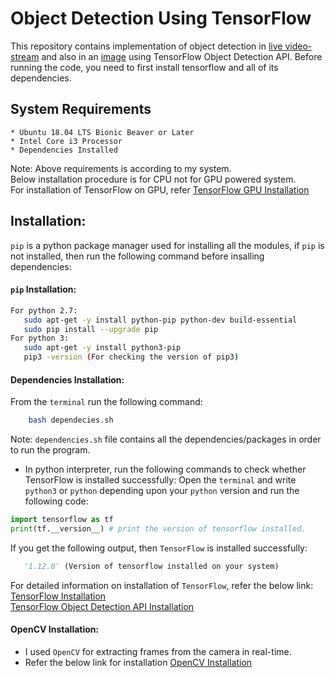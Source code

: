 # Object Detection Using TensorFlow
This repository contains implementation of object detection in [live video-stream](https://github.com/strikersps/Object-Detection-Using-TensorFlow/blob/master/Custom_Object_Detection/pen_detector/pen_detection/pen_detection_opencv.py
) and also in an [image](https://github.com/strikersps/Object-Detection-Using-TensorFlow/blob/master/Custom_Object_Detection/pen_detector/pen_detection/pen_detection.py
) using TensorFlow Object Detection API. Before running the code, you need to first install tensorflow and all of its dependencies.
## System Requirements
```
* Ubuntu 18.04 LTS Bionic Beaver or Later  
* Intel Core i3 Processor  
* Dependencies Installed  
```
Note: Above requirements is according to my system.  
Below installation procedure is for CPU not for GPU powered system.  
For installation of TensorFlow on GPU, refer [TensorFlow GPU Installation](https://www.tensorflow.org/install/)  
## Installation:
``pip`` is a python package manager used for installing all the modules, if ``pip`` is not installed, then run the following command before insalling dependencies:
 #### ```pip``` Installation:
 ```bash
For python 2.7:
	sudo apt-get -y install python-pip python-dev build-essential  
	sudo pip install --upgrade pip  
For python 3:  
	sudo apt-get -y install python3-pip  
	pip3 -version (For checking the version of pip3)
```
 #### Dependencies Installation:  
   From the ```terminal``` run the following command:
``` bash
    bash dependecies.sh
```
Note: ```dependencies.sh``` file contains all the dependencies/packages in order to run the program.

* In python interpreter, run the following commands to check whether TensorFlow is installed successfully:
Open the ```terminal``` and write ```python3``` or ```python``` depending upon your ```python``` version and run the following code:  
```python
import tensorflow as tf
print(tf.__version__) # print the version of tensorflow installed.
```
If you get the following output, then ```TensorFlow``` is installed successfully:  
```python
   '1.12.0' (Version of tensorflow installed on your system)
```
For detailed information on installation of ```TensorFlow```, refer the below link:  
[TensorFlow Installation](https://www.tensorflow.org/install/)  
[TensorFlow Object Detection API Installation](https://github.com/tensorflow/models/blob/master/research/object_detection/g3doc/installation.md)
#### OpenCV Installation:
* I used ``OpenCV`` for extracting frames from the camera in real-time.  
* Refer the below link for installation [OpenCV Installation](https://www.pyimagesearch.com/2016/10/24/ubuntu-16-04-how-to-install-opencv/)
